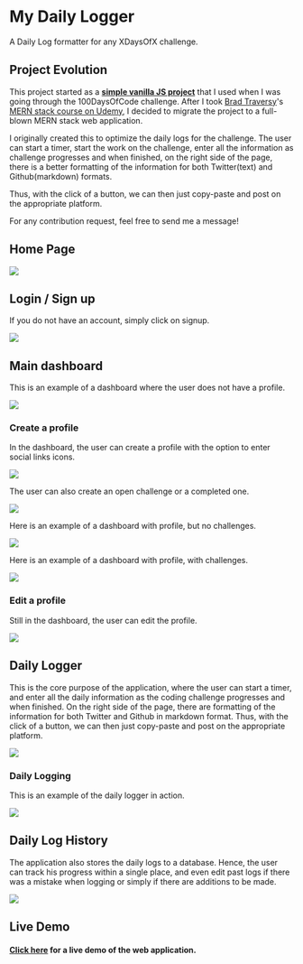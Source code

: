 # My Daily Logger

A Daily Log formatter for any XDaysOfX challenge.

## Project Evolution

This project started as a **[simple vanilla JS project](https://sylvaindessureault.com/100daysofcode-daily-logger/)** that I used when I was going through the 100DaysOfCode challenge. After I took [Brad Traversy](https://github.com/bradtraversy)'s [MERN stack course on Udemy](https://www.udemy.com/course/mern-stack-front-to-back/), I decided to migrate the project to a full-blown MERN stack web application.

I originally created this to optimize the daily logs for the challenge. The user can start a timer, start the work on the challenge, enter all the information as challenge progresses and when finished, on the right side of the page, there is a better formatting of the information for both Twitter(text) and Github(markdown) formats.

Thus, with the click of a button, we can then just copy-paste and post on the appropriate platform.

For any contribution request, feel free to send me a message!

## Home Page

![](assets/img/home.PNG)

## Login / Sign up

If you do not have an account, simply click on signup.

![](assets/img/signup.PNG)

## Main dashboard

This is an example of a dashboard where the user does not have a profile.

![](assets/img/dashboard-noprofile.PNG)

### Create a profile

In the dashboard, the user can create a profile with the option to enter social links icons.

![](assets/img/create-profile.PNG)

The user can also create an open challenge or a completed one.

![](assets/img/add-a-challenge.PNG)

Here is an example of a dashboard with profile, but no challenges.

![](assets/img/dashboard-no-challenges.PNG)

Here is an example of a dashboard with profile, with challenges.

![](assets/img/dashboard-with-challenges.PNG)

### Edit a profile

Still in the dashboard, the user can edit the profile.

![](assets/img/edit-profile.PNG)

## Daily Logger

This is the core purpose of the application, where the user can start a timer, and enter all the daily information as the coding challenge progresses and when finished. On the right side of the page, there are formatting of the information for both Twitter and Github in markdown format. Thus, with the click of a button, we can then just copy-paste and post on the appropriate platform.

![](assets/img/dailylogger.PNG)

### Daily Logging

This is an example of the daily logger in action.

![](assets/img/dailylogging.PNG)

## Daily Log History

The application also stores the daily logs to a database. Hence, the user can track his progress within a single place, and even edit past logs if there was a mistake when logging or simply if there are additions to be made.

![](assets/img/dailyloghistoryedit.PNG)

## Live Demo

#### [Click here](assets/demo/pages/demo.html) for a live demo of the web application.
